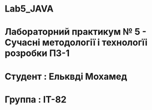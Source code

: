 # Lab5_JAVA

# Лабораторний практикум № 5 - Сучасні методології і технологїі розробки ПЗ-1

# Студент : Ельквді Мохамед

# Группа : ІT-82
